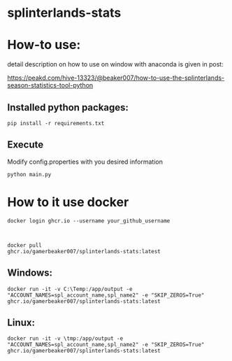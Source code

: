 # splinterlands-stats

# How-to use:
detail description on how to use on window with anaconda is given in post:

https://peakd.com/hive-13323/@beaker007/how-to-use-the-splinterlands-season-statistics-tool-python

## Installed python packages:
<code>pip install -r requirements.txt</code>

## Execute
Modify config.properties with you desired information

<code>python main.py</code>

# How to it use docker
<code>docker login ghcr.io --username your_github_username

docker pull ghcr.io/gamerbeaker007/splinterlands-stats:latest</code>

## Windows:
<code>docker run -it -v C:\Temp\:/app/output -e "ACCOUNT_NAMES=spl_account_name,spl_name2" -e "SKIP_ZEROS=True" ghcr.io/gamerbeaker007/splinterlands-stats:latest</code>

## Linux:
<code>docker run -it -v \tmp\:/app/output -e "ACCOUNT_NAMES=spl_account_name,spl_name2" -e "SKIP_ZEROS=True" ghcr.io/gamerbeaker007/splinterlands-stats:latest</code>